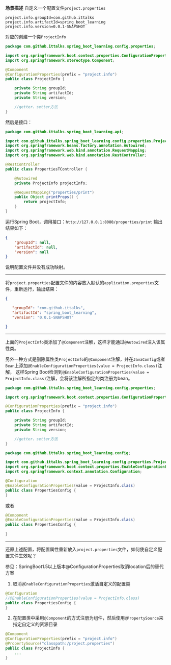 **场景描述**
自定义一个配置文件`project.properties`
```properties
project.info.groupId=com.github.ittalks
project.info.artifactId=spring_boot_learning
project.info.version=0.0.1-SNAPSHOT
```
对应的创建一个类`ProjectInfo`
```java
package com.github.ittalks.spring_boot_learning.config.properties;

import org.springframework.boot.context.properties.ConfigurationProperties;
import org.springframework.stereotype.Component;

@Component
@ConfigurationProperties(prefix = "project.info")
public class ProjectInfo {

    private String groupId;
    private String artifactId;
    private String version;

    //getter、setter方法
}
```
然后是接口：
```java
package com.github.ittalks.spring_boot_learning.api;

import com.github.ittalks.spring_boot_learning.config.properties.ProjectInfo;
import org.springframework.beans.factory.annotation.Autowired;
import org.springframework.web.bind.annotation.RequestMapping;
import org.springframework.web.bind.annotation.RestController;

@RestController
public class PropertiesTController {

    @Autowired
    private ProjectInfo projectInfo;

    @RequestMapping("properties/print")
    public Object printProps() {
        return projectInfo;
    }
}
```
运行Spring Boot，调用接口：`http://127.0.0.1:8080/properties/print`
输出结果如下：
```json
{
    "groupId": null,
    "artifactId": null,
    "version": null
}
```
说明配置文件并没有成功映射。

---

将`project.properties`配置文件的内容放入默认的`application.properties`文件，重新运行，输出结果：
```json
{

   "groupId": "com.github.ittalks",
   "artifactId": "spring_boot_learning",
   "version": "0.0.1-SNAPSHOT"

}
```

---

上面的`ProjectInfo`类添加了`@Component`注解，这样才能通过`@Autowired`注入该属性类。

另外一种方式是删除属性类`ProjectInfo`的`@Component`注解，并在`JavaConfig`或者`Bean`上添加`@EnableConfigurationProperties(value = ProjectInfo.class)`注解，
这样Spring Boot检测到`@EnableConfigurationProperties(value = ProjectInfo.class)`注解，会将该注解所指定的类注册为bean。

```java
package com.github.ittalks.spring_boot_learning.config.properties;

import org.springframework.boot.context.properties.ConfigurationProperties;

@ConfigurationProperties(prefix = "project.info")
public class ProjectInfo {

    private String groupId;
    private String artifactId;
    private String version;

    //getter、setter方法
}

```

```java
package com.github.ittalks.spring_boot_learning.config;

import com.github.ittalks.spring_boot_learning.config.properties.ProjectInfo;
import org.springframework.boot.context.properties.EnableConfigurationProperties;
import org.springframework.context.annotation.Configuration;

@Configuration
@EnableConfigurationProperties(value = ProjectInfo.class)
public class PropertiesConfig {
}
```
或者
```java
@Component
@EnableConfigurationProperties(value = ProjectInfo.class)
public class PropertiesConfig {
    
}
```
---

还原上述配置，将配置属性重新放入`project.properties`文件，如何使自定义配置文件生效呢？

参见：SpringBoot1.5以上版本@ConfigurationProperties取消location后的替代方案

1. 取消`@EnableConfigurationProperties`激活自定义的配置类
```java
@Configuration
//@EnableConfigurationProperties(value = ProjectInfo.class)
public class PropertiesConfig {
}
```
2. 在配置类中采用`@Component`的方式注册为组件，然后使用`@PropertySource`来指定自定义的资源目录
```java
@Component
@ConfigurationProperties(prefix = "project.info")
@PropertySource("classpath:/project.properties")
public class ProjectInfo {
    ...
}
```

